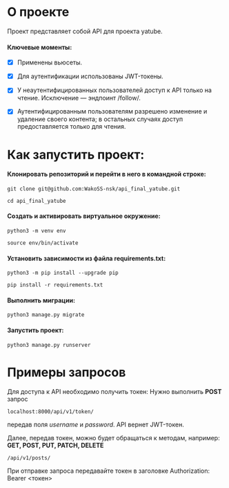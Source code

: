#  О проекте
Проект представляет собой API для проекта yatube.
####  Ключевые моменты:
- [x] Применены вьюсеты.

- [x] Для аутентификации использованы JWT-токены.

- [x] У неаутентифицированных пользователей доступ к API только на чтение. Исключение — эндпоинт /follow/.

- [x] Аутентифицированным пользователям разрешено изменение и удаление своего контента; в остальных случаях доступ предоставляется только для чтения.
# Как запустить проект:
#### Клонировать репозиторий и перейти в него в командной строке:
```
git clone git@github.com:WakoSS-nsk/api_final_yatube.git
```
```
cd api_final_yatube
```
#### Cоздать и активировать виртуальное окружение:
```
python3 -m venv env
```
```
source env/bin/activate
```
#### Установить зависимости из файла requirements.txt:
```
python3 -m pip install --upgrade pip
```
```
pip install -r requirements.txt
```
#### Выполнить миграции:
```
python3 manage.py migrate
```
#### Запустить проект:
```
python3 manage.py runserver
```
# Примеры запросов
Для доступа к API необходимо получить токен: 
Нужно выполнить **POST**  запрос
 
``` 
localhost:8000/api/v1/token/ 
```
передав поля *username* и *password*.
 API вернет JWT-токен.

Далее, передав токен, можно будет обращаться к методам, например: 
**GET, POST, PUT, PATCH, DELETE**
```
/api/v1/posts/ 
```
При отправке запроса передавайте токен в заголовке
 Authorization: Bearer <токен>